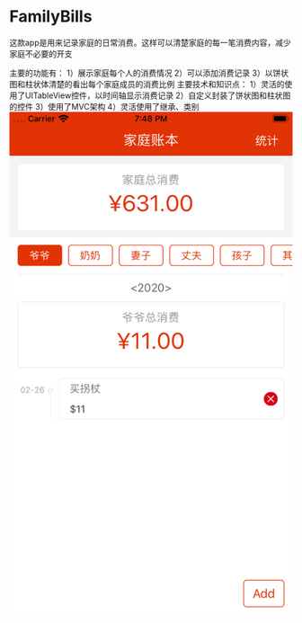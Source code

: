 # FamilyBills
这款app是用来记录家庭的日常消费。这样可以清楚家庭的每一笔消费内容，减少家庭不必要的开支

主要的功能有：
1）展示家庭每个人的消费情况
2）可以添加消费记录
3）以饼状图和柱状体清楚的看出每个家庭成员的消费比例
主要技术和知识点：
1）灵活的使用了UITableView控件，以时间轴显示消费记录
2）自定义封装了饼状图和柱状图的控件
3）使用了MVC架构
4）灵活使用了继承、类别
 ![image](https://github.com/1511064470/FamilyBills/blob/master/1.png)
